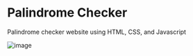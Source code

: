 # Palindrome Checker
Palindrome checker website using HTML, CSS, and Javascript

![image](https://user-images.githubusercontent.com/84588706/180608847-567c6456-4393-47ee-b1ec-e7ed2ecb3b79.png)
